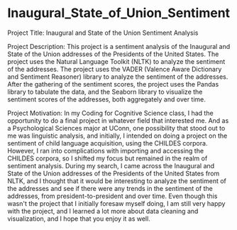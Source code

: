 # Inaugural_State_of_Union_Sentiment

Project Title: Inaugural and State of the Union Sentiment Analysis

Project Description: This project is a sentiment analysis of the Inaugural and State of the Union addresses of the Presidents of the United States. The project uses the Natural Language Toolkit (NLTK) to analyze the sentiment of the addresses. The project uses the VADER (Valence Aware Dictionary and Sentiment Reasoner) library to analyze the sentiment of the addresses. After the gathering of the sentiment scores, the project uses the Pandas library to tabulate the data, and the Seaborn library to visualize the sentiment scores of the addresses, both aggregately and over time.

Project Motivation: In my Coding for Cognitive Science class, I had the opportunity to do a final project in whatever field that interested me. And as a Psychological Sciences major at UConn, one possibility that stood out to me was linguistic analysis, and initially, I intended on doing a project on the sentiment of child language acquisition, using the CHILDES corpora. However, I ran into complications with importing and accessing the CHILDES corpora, so I shifted my focus but remained in the realm of sentiment analysis. During my search, I came across the Inaugural and State of the Union addresses of the Presidents of the United States from NLTK, and I thought that it would be interesting to analyze the sentiment of the addresses and see if there were any trends in the sentiment of the addresses, from president-to-president and over time. Even though this wasn't the project that I initially foresaw myself doing, I am still very happy with the project, and I learned a lot more about data cleaning and visualization, and I hope that you enjoy it as well.
